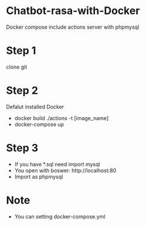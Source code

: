 # Chatbot-rasa-with-Docker
Docker compose include actions server with phpmysql
# Step 1
clone git 
# Step 2
Defalut installed Docker
- docker build ./actions -t [image_name]
- docker-compose up
# Step 3
- If you have *.sql need import mysql
- You open with boswer: http://localhost:80
- Import as phpmysql
# Note 
- You can setting docker-compose.yml 
